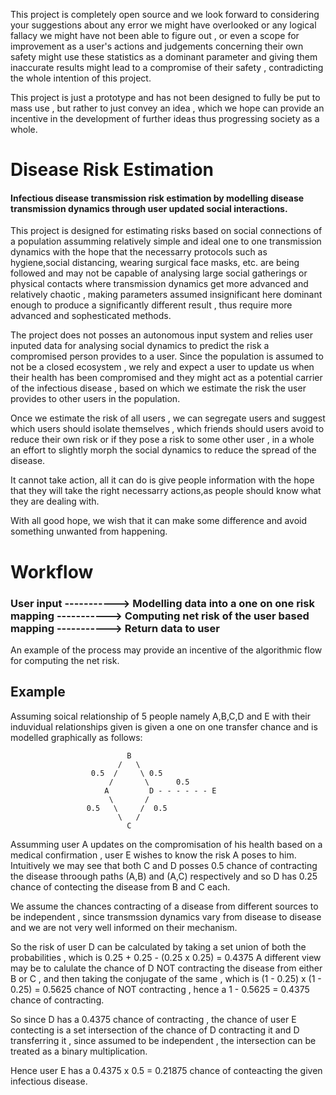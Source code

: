 

This project is completely open source and we look forward to considering your suggestions about any error we might have overlooked or any logical fallacy we might have not been able to figure out , or even a scope for improvement as a user's actions and judgements concerning their own safety might use these statistics as a dominant parameter and giving them inaccurate results might lead to a compromise of their safety , contradicting the whole intention of this project.

This project is just a prototype and has not been designed to fully  be put to mass use , but rather to just convey an idea , which we hope can provide an incentive in the development of further ideas thus progressing society as a whole.


# Disease Risk Estimation

#### Infectious disease transmission risk estimation by modelling disease transmission dynamics through user updated social interactions.

This project is designed for estimating risks based on social connections of a population assumming relatively simple and ideal one to one transmission dynamics with the hope that the necessarry protocols such as hygiene,social distancing, wearing surgical face masks, etc. are being followed and may not be capable of analysing large social gatherings or physical contacts where transmission dynamics get more advanced and relatively chaotic , making parameters assumed insignificant here dominant enough to produce a significantly different result ,  thus require more advanced and sophesticated methods.

The project does not posses an autonomous input system and relies user inputed data for analysing social dynamics to predict the risk a compromised person provides to a user. Since the population is assumed to not be a closed ecosystem , we rely and expect a user to update us when their health has been compromised and they might act as a potential carrier of the infectious disease , based on which we estimate the risk the user provides to other users in the population.

Once we estimate the risk of all users , we can segregate users and suggest which users should isolate themselves , which friends should users avoid to reduce their own risk or if they pose a risk to some other user , in a whole an effort to slightly morph the social dynamics to reduce the spread of the disease.

It cannot take action, all it can do is give people information with the hope that they will take the right necessarry actions,as people should know what they are dealing with.


With all good hope, we wish that it can make some difference and avoid something unwanted from happening.




# Workflow

### User input -----------> Modelling data into a one on one risk mapping -----------> Computing net risk of the user based mapping -----------> Return data to user


An example of the process may provide an incentive of the algorithmic flow for computing the net risk.
## Example

Assuming soical relationship of 5 people namely A,B,C,D and E with their induvidual relationships given is given a one on one transfer chance and is modelled graphically as follows:
                    
                              B
                            /   \
                      0.5  /     \ 0.5 
                          /       \      0.5 
                         A         D - - - - - - E 
                          \       /   
                     0.5   \     /  0.5   
                            \   /         
                              C
                              
                              
                              
Assumming user A updates on the compromisation of his health based on a medical confirmation , user E wishes to know the risk A poses to him.
Intuitively we may see that both C and D posses 0.5 chance of contracting the disease throough paths (A,B) and (A,C) respectively and so D has 0.25 chance of contecting the disease from B and C each.

We assume the chances contracting of a disease from different sources to be independent , since transmssion dynamics vary from disease to disease and we are not very well informed on their mechanism.

So the risk of user D can be calculated by taking a set union of both the probabilities , which is 0.25 + 0.25 - (0.25 x 0.25) = 0.4375
A different view may be to calulate the chance of D NOT contracting the disease from either B or C , and then taking the conjugate of the same , which is 
(1 - 0.25) x (1 - 0.25) = 0.5625 chance of NOT contracting , hence a 1 - 0.5625 = 0.4375 chance of contracting.

So since D has a 0.4375 chance of contracting , the chance of user E contecting is a set intersection of the chance of D contracting it and D transferring it , since assumed to be independent , the intersection can be treated as a binary multiplication. 

Hence user E has a 0.4375 x 0.5 = 0.21875 chance of conteacting the given infectious disease.









        
